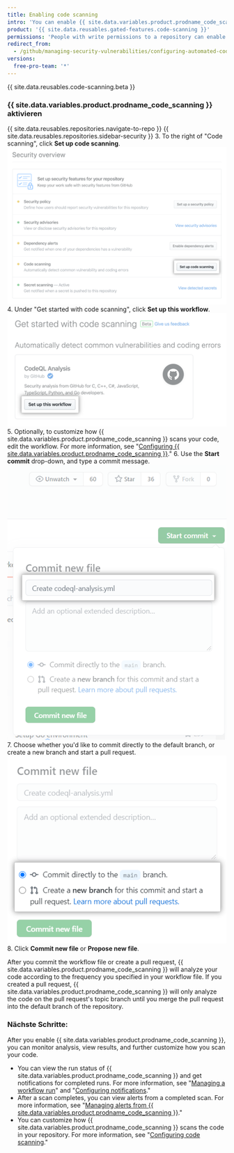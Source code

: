 ```yaml
---
title: Enabling code scanning
intro: 'You can enable {{ site.data.variables.product.prodname_code_scanning }} for your project''s repository.'
product: '{{ site.data.reusables.gated-features.code-scanning }}'
permissions: 'People with write permissions to a repository can enable {{ site.data.variables.product.prodname_code_scanning }} for the repository.'
redirect_from:
  - /github/managing-security-vulnerabilities/configuring-automated-code-scanning
versions:
  free-pro-team: '*'
---
```


{{ site.data.reusables.code-scanning.beta }}

### {{ site.data.variables.product.prodname_code_scanning }} aktivieren

{{ site.data.reusables.repositories.navigate-to-repo }}
{{ site.data.reusables.repositories.sidebar-security }}
3. To the right of "Code scanning", click **Set up code scanning**. !["Set up code scanning" button to the right of "Code scanning" in the Security Overview](/assets/images/help/security/overview-set-up-code-scanning.png)
4. Under "Get started with code scanning", click **Set up this workflow**. !["Set up this workflow" button under "Get started with code scanning" heading](/assets/images/help/repository/code-scanning-set-up-this-workflow.png)
5. Optionally, to customize how {{ site.data.variables.product.prodname_code_scanning }} scans your code, edit the workflow. For more information, see "[Configuring {{ site.data.variables.product.prodname_code_scanning }}](/github/finding-security-vulnerabilities-and-errors-in-your-code/configuring-code-scanning)."
6. Use the **Start commit** drop-down, and type a commit message. ![Start commit](/assets/images/help/repository/start-commit-commit-new-file.png)
7. Choose whether you'd like to commit directly to the default branch, or create a new branch and start a pull request. ![Choose where to commit](/assets/images/help/repository/start-commit-choose-where-to-commit.png)
8. Click **Commit new file** or **Propose new file**.

After you commit the workflow file or create a pull request, {{ site.data.variables.product.prodname_code_scanning }} will analyze your code according to the frequency you specified in your workflow file. If you created a pull request, {{ site.data.variables.product.prodname_code_scanning }} will only analyze the code on the pull request's topic branch until you merge the pull request into the default branch of the repository.

### Nächste Schritte:

After you enable {{ site.data.variables.product.prodname_code_scanning }}, you can monitor analysis, view results, and further customize how you scan your code.

- You can view the run status of {{ site.data.variables.product.prodname_code_scanning }} and get notifications for completed runs. For more information, see "[Managing a workflow run](/actions/configuring-and-managing-workflows/managing-a-workflow-run)" and "[Configuring notifications](/github/managing-subscriptions-and-notifications-on-github/configuring-notifications#github-actions-notification-options)."
- After a scan completes, you can view alerts from a completed scan. For more information, see "[Managing alerts from {{ site.data.variables.product.prodname_code_scanning }}](/github/finding-security-vulnerabilities-and-errors-in-your-code/managing-alerts-from-code-scanning)."
- You can customize how {{ site.data.variables.product.prodname_code_scanning }} scans the code in your repository. For more information, see "[Configuring code scanning](/github/finding-security-vulnerabilities-and-errors-in-your-code/configuring-code-scanning)."
